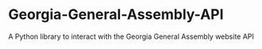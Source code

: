 # Georgia-General-Assembly-API
A Python library to interact with the Georgia General Assembly website API
